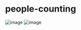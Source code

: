 # people-counting
![image](https://github.com/narinthon-so/people-counting/assets/54059270/49ac123b-fe22-4765-96be-9aaeaf8506c4)
![image](https://github.com/narinthon-so/people-counting/assets/54059270/2f0caf7f-d382-4772-86a0-cc049d4ebe4c)

